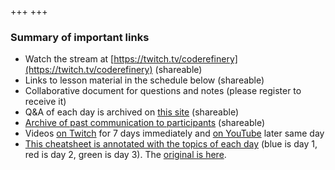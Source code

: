 +++
+++

### Summary of important links

- Watch the stream at [https://twitch.tv/coderefinery](https://twitch.tv/coderefinery) (shareable)
- Links to lesson material in the schedule below (shareable)
- Collaborative document for questions and notes (please register to receive it)
- Q&A of each day is archived on [this site](@/questions/_index.md) (shareable)
- [Archive of past communication to participants](@/communication/_index.md) (shareable)
- Videos [on Twitch](https://www.twitch.tv/coderefinery/videos) for 7 days immediately
  and [on YouTube](https://www.youtube.com/playlist?list=PLpLblYHCzJADyLxv8GRyxFiRJBhQ-G0NQ) later same day
- [This cheatsheet is annotated with the topics of each
  day](cheatsheet-annotated.pdf) (blue is day 1, red is day 2,
  green is day 3).  The [original is here](https://aaltoscicomp.github.io/cheatsheets/git-the-way-you-need-it-cheatsheet.pdf).
